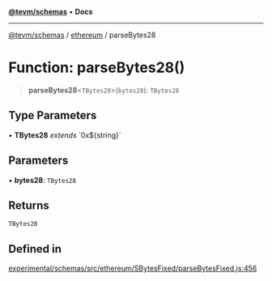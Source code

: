 [**@tevm/schemas**](../../README.md) • **Docs**

***

[@tevm/schemas](../../modules.md) / [ethereum](../README.md) / parseBytes28

# Function: parseBytes28()

> **parseBytes28**\<`TBytes28`\>(`bytes28`): `TBytes28`

## Type Parameters

• **TBytes28** *extends* \`0x$\{string\}\`

## Parameters

• **bytes28**: `TBytes28`

## Returns

`TBytes28`

## Defined in

[experimental/schemas/src/ethereum/SBytesFixed/parseBytesFixed.js:456](https://github.com/qbzzt/tevm-monorepo/blob/main/experimental/schemas/src/ethereum/SBytesFixed/parseBytesFixed.js#L456)
